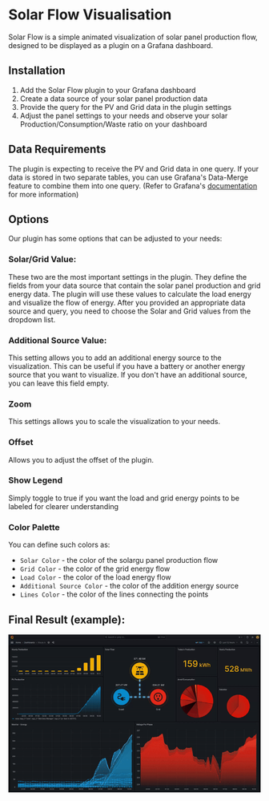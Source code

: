 # Solar Flow Visualisation

Solar Flow is a simple animated visualization of solar panel production flow, designed to be displayed as a plugin on a
Grafana dashboard.

## Installation

1. Add the Solar Flow plugin to your Grafana dashboard
2. Create a data source of your solar panel production data
3. Provide the query for the PV and Grid data in the plugin settings
4. Adjust the panel settings to your needs and observe your solar Production/Consumption/Waste ratio on your dashboard

## Data Requirements

The plugin is expecting to receive the PV and Grid data in one query. If your data is stored in two separate tables, you can use Grafana's Data-Merge feature to combine them into one query. (Refer to Grafana's [documentation](https://grafana.com/docs/grafana/latest/panels-visualizations/query-transform-data/transform-data/#transform-data) for more information)

## Options

Our plugin has some options that can be adjusted to your needs:

### Solar/Grid Value:
These two are the most important settings in the plugin. They define the fields from your data source that contain the solar
panel production and grid energy data. The plugin will use these values to calculate the load energy and visualize the flow of energy.
After you provided an appropriate data source and query, you need to choose the Solar and Grid values from the dropdown list.

### Additional Source Value:
This setting allows you to add an additional energy source to the visualization. This can be useful if you have a battery or another energy source that you want to visualize. If you don't have an additional source, you can leave this field empty.

### Zoom
This settings allows you to scale the visualization to your needs.

### Offset
Allows you to adjust the offset of the plugin.

### Show Legend
Simply toggle to true if you want the load and grid energy points to be labeled for clearer understanding

### Color Palette
You can define such colors as:
- `Solar Color` - the color of the solargu panel production flow
- `Grid Color` - the color of the grid energy flow
- `Load Color` - the color of the load energy flow
- `Additional Source Color` - the color of the addition energy source
- `Lines Color` - the color of the lines connecting the points

## Final Result (example):

![example.gif](example.gif)
